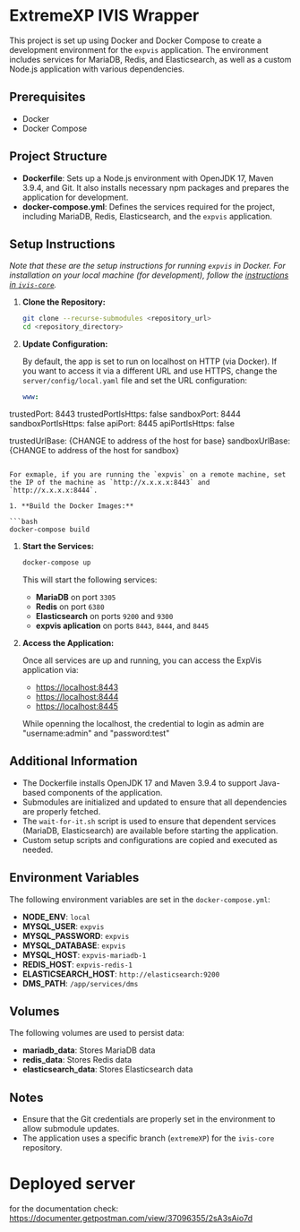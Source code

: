 # ExtremeXP IVIS Wrapper

This project is set up using Docker and Docker Compose to create a development environment for the `expvis` application. The environment includes services for MariaDB, Redis, and Elasticsearch, as well as a custom Node.js application with various dependencies.

## Prerequisites

- Docker
- Docker Compose

## Project Structure

- **Dockerfile**: Sets up a Node.js environment with OpenJDK 17, Maven 3.9.4, and Git. It also installs necessary npm packages and prepares the application for development.
- **docker-compose.yml**: Defines the services required for the project, including MariaDB, Redis, Elasticsearch, and the `expvis` application.

## Setup Instructions

*Note that these are the setup instructions for running `expvis` in Docker. For installation on your local machine (for development), follow the [instructions in `ivis-core`](https://github.com/smartarch/ivis-core/wiki/Local-installation-for-development).*

1. **Clone the Repository:**

   ```bash
   git clone --recurse-submodules <repository_url>
   cd <repository_directory>
   ```

1. **Update Configuration:**

   By default, the app is set to run on localhost on HTTP (via Docker). If you want to access it via a different URL and use HTTPS, change the `server/config/local.yaml` file and set the URL configuration:

   ```yaml
   www:

  trustedPort: 8443
  trustedPortIsHttps: false
  sandboxPort: 8444
  sandboxPortIsHttps: false
  apiPort: 8445
  apiPortIsHttps: false

  trustedUrlBase: {CHANGE to address of the host for base}
  sandboxUrlBase: {CHANGE to address of the host for sandbox}

   ```
   
   For exmaple, if you are running the `expvis` on a remote machine, set the IP of the machine as `http://x.x.x.x:8443` and `http://x.x.x.x:8444`.

1. **Build the Docker Images:**

   ```bash
   docker-compose build
   ```

1. **Start the Services:**

   ```bash
   docker-compose up
   ```

   This will start the following services:
   - **MariaDB** on port `3305`
   - **Redis** on port `6380`
   - **Elasticsearch** on ports `9200` and `9300`
   - **expvis aplication** on ports `8443`, `8444`, and `8445`

1. **Access the Application:**

   Once all services are up and running, you can access the ExpVis application via:

   - [https://localhost:8443](https://localhost:8443)
   - [https://localhost:8444](https://localhost:8444)
   - [https://localhost:8445](https://localhost:8445)

   While openning the localhost, the credential to login as admin are "username:admin" and "password:test"

## Additional Information

- The Dockerfile installs OpenJDK 17 and Maven 3.9.4 to support Java-based components of the application.
- Submodules are initialized and updated to ensure that all dependencies are properly fetched.
- The `wait-for-it.sh` script is used to ensure that dependent services (MariaDB, Elasticsearch) are available before starting the application.
- Custom setup scripts and configurations are copied and executed as needed.

## Environment Variables

The following environment variables are set in the `docker-compose.yml`:

- **NODE_ENV**: `local`
- **MYSQL_USER**: `expvis`
- **MYSQL_PASSWORD**: `expvis`
- **MYSQL_DATABASE**: `expvis`
- **MYSQL_HOST**: `expvis-mariadb-1`
- **REDIS_HOST**: `expvis-redis-1`
- **ELASTICSEARCH_HOST**: `http://elasticsearch:9200`
- **DMS_PATH**: `/app/services/dms`

## Volumes

The following volumes are used to persist data:

- **mariadb_data**: Stores MariaDB data
- **redis_data**: Stores Redis data
- **elasticsearch_data**: Stores Elasticsearch data

## Notes

- Ensure that the Git credentials are properly set in the environment to allow submodule updates.
- The application uses a specific branch (`extremeXP`) for the `ivis-core` repository.


# Deployed server
for the documentation check:
https://documenter.getpostman.com/view/37096355/2sA3sAio7d
